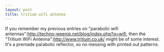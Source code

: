 ```yaml
--- 
layout: post
title: tritium wifi antenna
---
```

If you remember my previous entries on "parabolic wifi antennas":http://techno-weenie.net/blog/index.php?q=wifi, then the "Tritium WiFi Antenna":http://www.tritium.co.uk/ might be of some interest.  It's a premade parabolic reflector, so no messing with printed out patterns.
